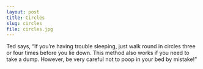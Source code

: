 ```yaml
---
layout: post
title: Circles
slug: circles
file: circles.jpg
---
```


<p>Ted says, “If you’re having trouble sleeping, just walk round in circles three or four times before you lie down. This method also works if you need to take a dump. However, be very careful not to poop in your bed by mistake!”</p>